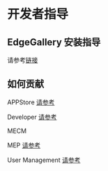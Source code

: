 开发者指导
=================

## EdgeGallery 安装指导

请参考[链接](https://gitee.com/edgegallery/platform-mgmt/blob/master/README.md)

## 如何贡献
APPStore [请参考](https://gitee.com/edgegallery/docs/blob/master/Projects/APPSTORE/AppStore_Contribution.md)

Developer [请参考](https://gitee.com/edgegallery/docs/blob/master/Projects/Developer/Developer_Contribution.md)

MECM

MEP [请参考](https://gitee.com/edgegallery/docs/blob/master/Projects/MEP/MEP_Contribution.md)

User Management [请参考](https://gitee.com/edgegallery/docs/blob/master/Projects/User%20Management/User_Contribution.md)